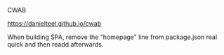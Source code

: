 CWAB

https://danielteel.github.io/cwab

When building SPA, remove the "homepage" line from package.json real quick and then readd afterwards.